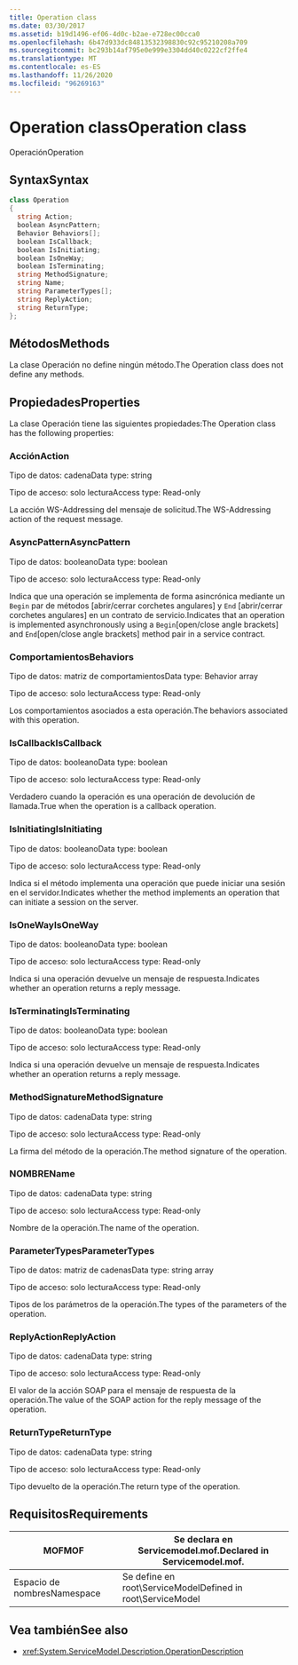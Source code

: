 ```yaml
---
title: Operation class
ms.date: 03/30/2017
ms.assetid: b19d1496-ef06-4d0c-b2ae-e728ec00cca0
ms.openlocfilehash: 6b47d933dc84813532398830c92c95210208a709
ms.sourcegitcommit: bc293b14af795e0e999e3304dd40c0222cf2ffe4
ms.translationtype: MT
ms.contentlocale: es-ES
ms.lasthandoff: 11/26/2020
ms.locfileid: "96269163"
---
```

# <a name="operation-class"></a><span data-ttu-id="c3d92-102">Operation class</span><span class="sxs-lookup"><span data-stu-id="c3d92-102">Operation class</span></span>

<span data-ttu-id="c3d92-103">Operación</span><span class="sxs-lookup"><span data-stu-id="c3d92-103">Operation</span></span>  
  
## <a name="syntax"></a><span data-ttu-id="c3d92-104">Syntax</span><span class="sxs-lookup"><span data-stu-id="c3d92-104">Syntax</span></span>  
  
```csharp
class Operation  
{  
  string Action;  
  boolean AsyncPattern;  
  Behavior Behaviors[];  
  boolean IsCallback;  
  boolean IsInitiating;  
  boolean IsOneWay;  
  boolean IsTerminating;  
  string MethodSignature;  
  string Name;  
  string ParameterTypes[];  
  string ReplyAction;  
  string ReturnType;  
};  
```  
  
## <a name="methods"></a><span data-ttu-id="c3d92-105">Métodos</span><span class="sxs-lookup"><span data-stu-id="c3d92-105">Methods</span></span>  

 <span data-ttu-id="c3d92-106">La clase Operación no define ningún método.</span><span class="sxs-lookup"><span data-stu-id="c3d92-106">The Operation class does not define any methods.</span></span>  
  
## <a name="properties"></a><span data-ttu-id="c3d92-107">Propiedades</span><span class="sxs-lookup"><span data-stu-id="c3d92-107">Properties</span></span>  

 <span data-ttu-id="c3d92-108">La clase Operación tiene las siguientes propiedades:</span><span class="sxs-lookup"><span data-stu-id="c3d92-108">The Operation class has the following properties:</span></span>  
  
### <a name="action"></a><span data-ttu-id="c3d92-109">Acción</span><span class="sxs-lookup"><span data-stu-id="c3d92-109">Action</span></span>  

 <span data-ttu-id="c3d92-110">Tipo de datos: cadena</span><span class="sxs-lookup"><span data-stu-id="c3d92-110">Data type: string</span></span>  
  
 <span data-ttu-id="c3d92-111">Tipo de acceso: solo lectura</span><span class="sxs-lookup"><span data-stu-id="c3d92-111">Access type: Read-only</span></span>  
  
 <span data-ttu-id="c3d92-112">La acción WS-Addressing del mensaje de solicitud.</span><span class="sxs-lookup"><span data-stu-id="c3d92-112">The WS-Addressing action of the request message.</span></span>  
  
### <a name="asyncpattern"></a><span data-ttu-id="c3d92-113">AsyncPattern</span><span class="sxs-lookup"><span data-stu-id="c3d92-113">AsyncPattern</span></span>  

 <span data-ttu-id="c3d92-114">Tipo de datos: booleano</span><span class="sxs-lookup"><span data-stu-id="c3d92-114">Data type: boolean</span></span>  
  
 <span data-ttu-id="c3d92-115">Tipo de acceso: solo lectura</span><span class="sxs-lookup"><span data-stu-id="c3d92-115">Access type: Read-only</span></span>  
  
 <span data-ttu-id="c3d92-116">Indica que una operación se implementa de forma asincrónica mediante un `Begin` par de métodos [abrir/cerrar corchetes angulares] y `End` [abrir/cerrar corchetes angulares] en un contrato de servicio.</span><span class="sxs-lookup"><span data-stu-id="c3d92-116">Indicates that an operation is implemented asynchronously using a `Begin`[open/close angle brackets] and `End`[open/close angle brackets] method pair in a service contract.</span></span>  
  
### <a name="behaviors"></a><span data-ttu-id="c3d92-117">Comportamientos</span><span class="sxs-lookup"><span data-stu-id="c3d92-117">Behaviors</span></span>  

 <span data-ttu-id="c3d92-118">Tipo de datos: matriz de comportamientos</span><span class="sxs-lookup"><span data-stu-id="c3d92-118">Data type: Behavior array</span></span>  
  
 <span data-ttu-id="c3d92-119">Tipo de acceso: solo lectura</span><span class="sxs-lookup"><span data-stu-id="c3d92-119">Access type: Read-only</span></span>  
  
 <span data-ttu-id="c3d92-120">Los comportamientos asociados a esta operación.</span><span class="sxs-lookup"><span data-stu-id="c3d92-120">The behaviors associated with this operation.</span></span>  
  
### <a name="iscallback"></a><span data-ttu-id="c3d92-121">IsCallback</span><span class="sxs-lookup"><span data-stu-id="c3d92-121">IsCallback</span></span>  

 <span data-ttu-id="c3d92-122">Tipo de datos: booleano</span><span class="sxs-lookup"><span data-stu-id="c3d92-122">Data type: boolean</span></span>  
  
 <span data-ttu-id="c3d92-123">Tipo de acceso: solo lectura</span><span class="sxs-lookup"><span data-stu-id="c3d92-123">Access type: Read-only</span></span>  
  
 <span data-ttu-id="c3d92-124">Verdadero cuando la operación es una operación de devolución de llamada.</span><span class="sxs-lookup"><span data-stu-id="c3d92-124">True when the operation is a callback operation.</span></span>  
  
### <a name="isinitiating"></a><span data-ttu-id="c3d92-125">IsInitiating</span><span class="sxs-lookup"><span data-stu-id="c3d92-125">IsInitiating</span></span>  

 <span data-ttu-id="c3d92-126">Tipo de datos: booleano</span><span class="sxs-lookup"><span data-stu-id="c3d92-126">Data type: boolean</span></span>  
  
 <span data-ttu-id="c3d92-127">Tipo de acceso: solo lectura</span><span class="sxs-lookup"><span data-stu-id="c3d92-127">Access type: Read-only</span></span>  
  
 <span data-ttu-id="c3d92-128">Indica si el método implementa una operación que puede iniciar una sesión en el servidor.</span><span class="sxs-lookup"><span data-stu-id="c3d92-128">Indicates whether the method implements an operation that can initiate a session on the server.</span></span>  
  
### <a name="isoneway"></a><span data-ttu-id="c3d92-129">IsOneWay</span><span class="sxs-lookup"><span data-stu-id="c3d92-129">IsOneWay</span></span>  

 <span data-ttu-id="c3d92-130">Tipo de datos: booleano</span><span class="sxs-lookup"><span data-stu-id="c3d92-130">Data type: boolean</span></span>  
  
 <span data-ttu-id="c3d92-131">Tipo de acceso: solo lectura</span><span class="sxs-lookup"><span data-stu-id="c3d92-131">Access type: Read-only</span></span>  
  
 <span data-ttu-id="c3d92-132">Indica si una operación devuelve un mensaje de respuesta.</span><span class="sxs-lookup"><span data-stu-id="c3d92-132">Indicates whether an operation returns a reply message.</span></span>  
  
### <a name="isterminating"></a><span data-ttu-id="c3d92-133">IsTerminating</span><span class="sxs-lookup"><span data-stu-id="c3d92-133">IsTerminating</span></span>  

 <span data-ttu-id="c3d92-134">Tipo de datos: booleano</span><span class="sxs-lookup"><span data-stu-id="c3d92-134">Data type: boolean</span></span>  
  
 <span data-ttu-id="c3d92-135">Tipo de acceso: solo lectura</span><span class="sxs-lookup"><span data-stu-id="c3d92-135">Access type: Read-only</span></span>  
  
 <span data-ttu-id="c3d92-136">Indica si una operación devuelve un mensaje de respuesta.</span><span class="sxs-lookup"><span data-stu-id="c3d92-136">Indicates whether an operation returns a reply message.</span></span>  
  
### <a name="methodsignature"></a><span data-ttu-id="c3d92-137">MethodSignature</span><span class="sxs-lookup"><span data-stu-id="c3d92-137">MethodSignature</span></span>  

 <span data-ttu-id="c3d92-138">Tipo de datos: cadena</span><span class="sxs-lookup"><span data-stu-id="c3d92-138">Data type: string</span></span>  
  
 <span data-ttu-id="c3d92-139">Tipo de acceso: solo lectura</span><span class="sxs-lookup"><span data-stu-id="c3d92-139">Access type: Read-only</span></span>  
  
 <span data-ttu-id="c3d92-140">La firma del método de la operación.</span><span class="sxs-lookup"><span data-stu-id="c3d92-140">The method signature of the operation.</span></span>  
  
### <a name="name"></a><span data-ttu-id="c3d92-141">NOMBRE</span><span class="sxs-lookup"><span data-stu-id="c3d92-141">Name</span></span>  

 <span data-ttu-id="c3d92-142">Tipo de datos: cadena</span><span class="sxs-lookup"><span data-stu-id="c3d92-142">Data type: string</span></span>  
  
 <span data-ttu-id="c3d92-143">Tipo de acceso: solo lectura</span><span class="sxs-lookup"><span data-stu-id="c3d92-143">Access type: Read-only</span></span>  
  
 <span data-ttu-id="c3d92-144">Nombre de la operación.</span><span class="sxs-lookup"><span data-stu-id="c3d92-144">The name of the operation.</span></span>  
  
### <a name="parametertypes"></a><span data-ttu-id="c3d92-145">ParameterTypes</span><span class="sxs-lookup"><span data-stu-id="c3d92-145">ParameterTypes</span></span>  

 <span data-ttu-id="c3d92-146">Tipo de datos: matriz de cadenas</span><span class="sxs-lookup"><span data-stu-id="c3d92-146">Data type: string array</span></span>  
  
 <span data-ttu-id="c3d92-147">Tipo de acceso: solo lectura</span><span class="sxs-lookup"><span data-stu-id="c3d92-147">Access type: Read-only</span></span>  
  
 <span data-ttu-id="c3d92-148">Tipos de los parámetros de la operación.</span><span class="sxs-lookup"><span data-stu-id="c3d92-148">The types of the parameters of the operation.</span></span>  
  
### <a name="replyaction"></a><span data-ttu-id="c3d92-149">ReplyAction</span><span class="sxs-lookup"><span data-stu-id="c3d92-149">ReplyAction</span></span>  

 <span data-ttu-id="c3d92-150">Tipo de datos: cadena</span><span class="sxs-lookup"><span data-stu-id="c3d92-150">Data type: string</span></span>  
  
 <span data-ttu-id="c3d92-151">Tipo de acceso: solo lectura</span><span class="sxs-lookup"><span data-stu-id="c3d92-151">Access type: Read-only</span></span>  
  
 <span data-ttu-id="c3d92-152">El valor de la acción SOAP para el mensaje de respuesta de la operación.</span><span class="sxs-lookup"><span data-stu-id="c3d92-152">The value of the SOAP action for the reply message of the operation.</span></span>  
  
### <a name="returntype"></a><span data-ttu-id="c3d92-153">ReturnType</span><span class="sxs-lookup"><span data-stu-id="c3d92-153">ReturnType</span></span>  

 <span data-ttu-id="c3d92-154">Tipo de datos: cadena</span><span class="sxs-lookup"><span data-stu-id="c3d92-154">Data type: string</span></span>  
  
 <span data-ttu-id="c3d92-155">Tipo de acceso: solo lectura</span><span class="sxs-lookup"><span data-stu-id="c3d92-155">Access type: Read-only</span></span>  
  
 <span data-ttu-id="c3d92-156">Tipo devuelto de la operación.</span><span class="sxs-lookup"><span data-stu-id="c3d92-156">The return type of the operation.</span></span>  
  
## <a name="requirements"></a><span data-ttu-id="c3d92-157">Requisitos</span><span class="sxs-lookup"><span data-stu-id="c3d92-157">Requirements</span></span>  
  
|<span data-ttu-id="c3d92-158">MOF</span><span class="sxs-lookup"><span data-stu-id="c3d92-158">MOF</span></span>|<span data-ttu-id="c3d92-159">Se declara en Servicemodel.mof.</span><span class="sxs-lookup"><span data-stu-id="c3d92-159">Declared in Servicemodel.mof.</span></span>|  
|---------|-----------------------------------|  
|<span data-ttu-id="c3d92-160">Espacio de nombres</span><span class="sxs-lookup"><span data-stu-id="c3d92-160">Namespace</span></span>|<span data-ttu-id="c3d92-161">Se define en root\ServiceModel</span><span class="sxs-lookup"><span data-stu-id="c3d92-161">Defined in root\ServiceModel</span></span>|  
  
## <a name="see-also"></a><span data-ttu-id="c3d92-162">Vea también</span><span class="sxs-lookup"><span data-stu-id="c3d92-162">See also</span></span>

- <xref:System.ServiceModel.Description.OperationDescription>
